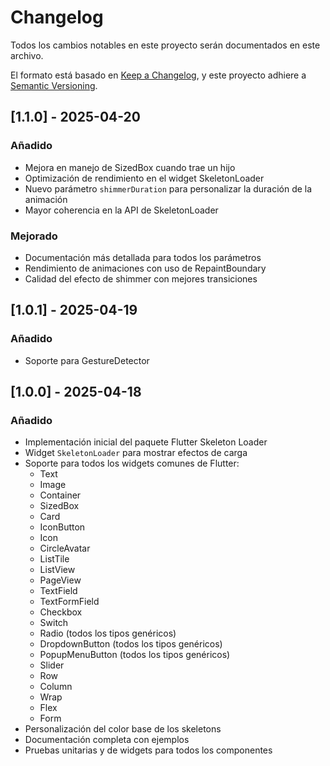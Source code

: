 # Changelog

Todos los cambios notables en este proyecto serán documentados en este archivo.

El formato está basado en [Keep a Changelog](https://keepachangelog.com/es/1.0.0/),
y este proyecto adhiere a [Semantic Versioning](https://semver.org/spec/v2.0.0.html).

## [1.1.0] - 2025-04-20

### Añadido
- Mejora en manejo de SizedBox cuando trae un hijo
- Optimización de rendimiento en el widget SkeletonLoader
- Nuevo parámetro `shimmerDuration` para personalizar la duración de la animación
- Mayor coherencia en la API de SkeletonLoader

### Mejorado
- Documentación más detallada para todos los parámetros
- Rendimiento de animaciones con uso de RepaintBoundary
- Calidad del efecto de shimmer con mejores transiciones

## [1.0.1] - 2025-04-19

### Añadido
- Soporte para GestureDetector

## [1.0.0] - 2025-04-18

### Añadido
- Implementación inicial del paquete Flutter Skeleton Loader
- Widget `SkeletonLoader` para mostrar efectos de carga
- Soporte para todos los widgets comunes de Flutter:
  - Text
  - Image
  - Container
  - SizedBox
  - Card
  - IconButton
  - Icon
  - CircleAvatar
  - ListTile
  - ListView
  - PageView
  - TextField
  - TextFormField
  - Checkbox
  - Switch
  - Radio (todos los tipos genéricos)
  - DropdownButton (todos los tipos genéricos)
  - PopupMenuButton (todos los tipos genéricos)
  - Slider
  - Row
  - Column
  - Wrap
  - Flex
  - Form
- Personalización del color base de los skeletons
- Documentación completa con ejemplos
- Pruebas unitarias y de widgets para todos los componentes
